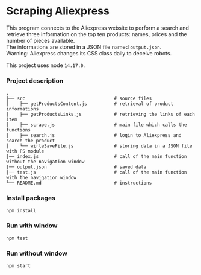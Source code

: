 # Scraping Aliexpress
This program connects to the Aliexpress website to perform a search and retrieve three information on the top ten products: names, prices and the number of pieces available.    
The informations are stored in a JSON file named `output.json`.  
Warning: Aliexpress changes its CSS class daily to deceive robots.  
  
This project uses node `14.17.0`.  

### Project description

    .
    ├── src                                 # source files
    │    ├── getProductsContent.js          # retrieval of product informations
    │    ├── getProductsLinks.js            # retrieving the links of each item
    │    ├── scrape.js                      # main file which calls the functions
    │    ├── search.js                      # login to Aliexpress and search the product
    │    └── wirteSaveFile.js               # storing data in a JSON file with FS module
    |── index.js                            # call of the main function without the navigation window
    |── output.json                         # saved data      
    |── test.js                             # call of the main function with the navigation window
    └── README.md                           # instructions


### Install packages 
```
npm install  
```
### Run with window 
```
npm test  
```
### Run without window 
```
npm start  
```